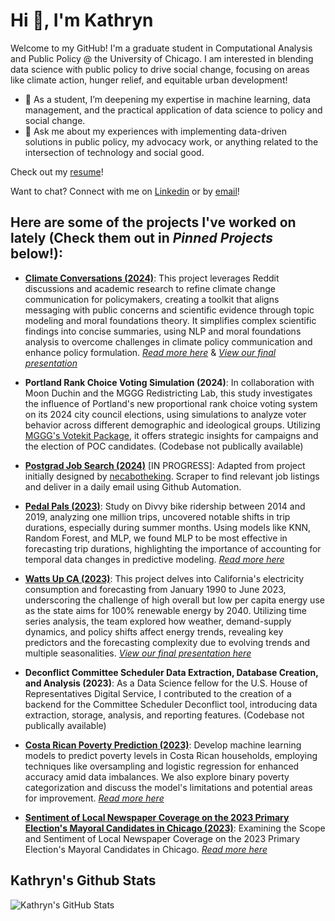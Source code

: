 # Hi 👋, I'm Kathryn

Welcome to my GitHub! I'm a graduate student in Computational Analysis and Public Policy @ the University of Chicago.  I am interested in blending data science with public policy to drive social change, focusing on areas like climate action, hunger relief, and equitable urban development!

- 🌱 As a student, I’m deepening my expertise in machine learning, data management, and the practical application of data science to policy and social change.
- 💬 Ask me about my experiences with implementing data-driven solutions in public policy, my advocacy work, or anything related to the intersection of technology and social good.

Check out my [resume](https://github.com/klinkoberstar/klinkoberstar/blob/c4a791f6adcc7ad250d1ff2bbf899365f7c9ce2c/Link-OberstarResume.pdf)!

Want to chat? Connect with me on [Linkedin](https://www.linkedin.com/in/klinkobe/) or by [email](klinkoberstar@gmail.com)!

## Here are some of the projects I've worked on lately (Check them out in *Pinned Projects* below!):

- **[Climate Conversations (2024)](https://github.com/ehabich/climate-conversations)**: This project leverages Reddit discussions and academic research to refine climate change communication for policymakers, creating a toolkit that aligns messaging with public concerns and scientific evidence through topic modeling and moral foundations theory. It simplifies complex scientific findings into concise summaries, using NLP and moral foundations analysis to overcome challenges in climate policy communication and enhance policy formulation. [*Read more here*](https://github.com/ehabich/climate-conversations/blob/9b53041d0f4d33a0907add9d58a602510ef8ce05/Final%20Report.pdf) & [*View our final presentation*](https://github.com/ehabich/climate-conversations/blob/9b53041d0f4d33a0907add9d58a602510ef8ce05/Final%20Presentation.pdf)

- **Portland Rank Choice Voting Simulation (2024)**: In collaboration with Moon Duchin and the MGGG Redistricting Lab, this study investigates the influence of Portland's new proportional rank choice voting system on its 2024 city council elections, using simulations to analyze voter behavior across different demographic and ideological groups. Utilizing [MGGG's Votekit Package](https://github.com/mggg/VoteKit), it offers strategic insights for campaigns and the election of POC candidates. (Codebase not publically available) 

- **[Postgrad Job Search (2024)](https://github.com/klinkoberstar/postgrad-job-search)** [IN PROGRESS]: Adapted from project initially designed by [necabotheking](https://github.com/necabotheking). Scraper to find relevant job listings and deliver in a daily email using Github Automation.
  
- **[Pedal Pals (2023)](https://github.com/klinkoberstar/pedal_pals)**: Study on Divvy bike ridership between 2014 and 2019, analyzing one million trips, uncovered notable shifts in trip durations, especially during summer months. Using models like KNN, Random Forest, and MLP, we found MLP to be most effective in forecasting trip durations, highlighting the importance of accounting for temporal data changes in predictive modeling. [*Read more here*](https://github.com/klinkoberstar/pedal_pals/blob/28cf7a6e9ec5ed1effae1599ea5273974046632d/Concept%20Drift%20and%20Predicting%20Duration%20of%20Divvy%20Bike%20Trips.pdf)

- **[Watts Up CA (2023)](https://github.com/meganhmoore/watts-up-ca)**: This project delves into California's electricity consumption and forecasting from January 1990 to June 2023, underscoring the challenge of high overall but low per capita energy use as the state aims for 100% renewable energy by 2040. Utilizing time series analysis, the team explored how weather, demand-supply dynamics, and policy shifts affect energy trends, revealing key predictors and the forecasting complexity due to evolving trends and multiple seasonalities. [*View our final presentation here*](https://github.com/meganhmoore/watts-up-ca/blob/3f4d7811154e3f89a0d2269b0cf1cc2db5ed7e56/final_presentation.pdf)

- **Deconflict Committee Scheduler Data Extraction, Database Creation, and Analysis (2023)**: As a Data Science fellow for the U.S. House of Representatives Digital Service, I contributed to the creation of a backend for the Committee Scheduler Deconflict tool, introducing data extraction, storage, analysis, and reporting features. (Codebase not publically available) 
  
- **[Costa Rican Poverty Prediction (2023)](https://github.com/andrewjtdunn/Costa-Rican-Household-Poverty-Level-Prediction)**: Develop machine learning models to predict poverty levels in Costa Rican households, employing techniques like oversampling and logistic regression for enhanced accuracy amid data imbalances. We also explore binary poverty categorization and discuss the model's limitations and potential areas for improvement. [*Read more here*](https://github.com/andrewjtdunn/Costa-Rican-Household-Poverty-Level-Prediction/blob/49ef849657fcd36a8d3adfe05ab418cedf85c77d/Summary%20Report.pdf)

- **[Sentiment of Local Newspaper Coverage on the 2023 Primary Election's Mayoral Candidates in Chicago (2023)](https://github.com/uchicago-mscapp-projects/databased_project)**: Examining the Scope and Sentiment of Local Newspaper Coverage on the 2023 Primary Election's Mayoral Candidates in Chicago. [*Read more here*](https://github.com/uchicago-mscapp-projects/databased_project/blob/ec9233f17a1cf63b676e113b3484415c2df6aad5/proj-paper.pdf)

## Kathryn's Github Stats

![Kathryn's GitHub Stats](https://github-readme-stats.vercel.app/api?username=klinkoberstar&show_icons=true&theme=vue&hide_rank=true)




